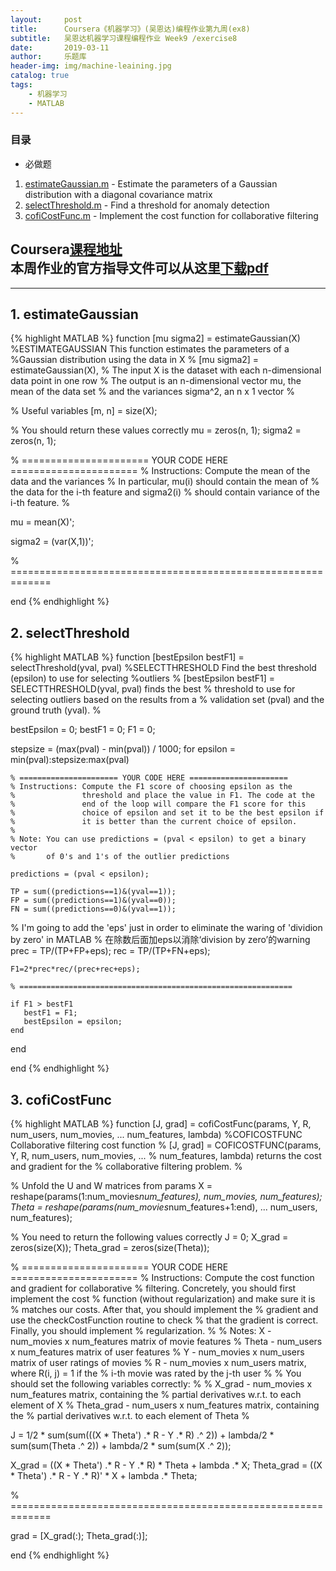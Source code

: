 ```yaml
---
layout:     post
title:      Coursera《机器学习》(吴恩达)编程作业第九周(ex8)
subtitle:   吴恩达机器学习课程编程作业 Week9 /exercise8
date:       2019-03-11
author:     乐题库
header-img: img/machine-leaining.jpg
catalog: true
tags:
    - 机器学习
    - MATLAB
---
```


### 目录
- 必做题
1. [estimateGaussian.m](#1) - Estimate the parameters of a Gaussian distribution with a diagonal covariance matrix
2. [selectThreshold.m](#2) - Find a threshold for anomaly detection
3. [cofiCostFunc.m](#3) - Implement the cost function for collaborative filtering

Coursera[课程地址](https://www.coursera.org/learn/machine-learning/)  
本周作业的官方指导文件可以从这里[**下载pdf**](/download/machine-learning-ex8.pdf)
--
---


<h2 id="1">1. estimateGaussian</h2>

{% highlight MATLAB %}
function [mu sigma2] = estimateGaussian(X)
%ESTIMATEGAUSSIAN This function estimates the parameters of a 
%Gaussian distribution using the data in X
%   [mu sigma2] = estimateGaussian(X), 
%   The input X is the dataset with each n-dimensional data point in one row
%   The output is an n-dimensional vector mu, the mean of the data set
%   and the variances sigma^2, an n x 1 vector
% 

% Useful variables
[m, n] = size(X);

% You should return these values correctly
mu = zeros(n, 1);
sigma2 = zeros(n, 1);

% ====================== YOUR CODE HERE ======================
% Instructions: Compute the mean of the data and the variances
%               In particular, mu(i) should contain the mean of
%               the data for the i-th feature and sigma2(i)
%               should contain variance of the i-th feature.
%

mu = mean(X)';

sigma2 = (var(X,1))';

% =============================================================

end
{% endhighlight %}


<h2 id="2">2. selectThreshold</h2>

{% highlight MATLAB %}
function [bestEpsilon bestF1] = selectThreshold(yval, pval)
%SELECTTHRESHOLD Find the best threshold (epsilon) to use for selecting
%outliers
%   [bestEpsilon bestF1] = SELECTTHRESHOLD(yval, pval) finds the best
%   threshold to use for selecting outliers based on the results from a
%   validation set (pval) and the ground truth (yval).
%

bestEpsilon = 0;
bestF1 = 0;
F1 = 0;

stepsize = (max(pval) - min(pval)) / 1000;
for epsilon = min(pval):stepsize:max(pval)
    
    % ====================== YOUR CODE HERE ======================
    % Instructions: Compute the F1 score of choosing epsilon as the
    %               threshold and place the value in F1. The code at the
    %               end of the loop will compare the F1 score for this
    %               choice of epsilon and set it to be the best epsilon if
    %               it is better than the current choice of epsilon.
    %               
    % Note: You can use predictions = (pval < epsilon) to get a binary vector
    %       of 0's and 1's of the outlier predictions

    predictions = (pval < epsilon);
    
    TP = sum((predictions==1)&(yval==1));
    FP = sum((predictions==1)&(yval==0));
    FN = sum((predictions==0)&(yval==1));
% I'm going to add the 'eps' just in order to eliminate the waring of 'dividion by zero' in MATLAB
% 在除数后面加eps以消除‘division by zero’的warning
    prec = TP/(TP+FP+eps);
    rec = TP/(TP+FN+eps);

    F1=2*prec*rec/(prec+rec+eps);

    % =============================================================

    if F1 > bestF1
       bestF1 = F1;
       bestEpsilon = epsilon;
    end
end

end
{% endhighlight %}

<h2 id="3">3. cofiCostFunc</h2>

{% highlight MATLAB %}
function [J, grad] = cofiCostFunc(params, Y, R, num_users, num_movies, ...
                                  num_features, lambda)
%COFICOSTFUNC Collaborative filtering cost function
%   [J, grad] = COFICOSTFUNC(params, Y, R, num_users, num_movies, ...
%   num_features, lambda) returns the cost and gradient for the
%   collaborative filtering problem.
%

% Unfold the U and W matrices from params
X = reshape(params(1:num_movies*num_features), num_movies, num_features);
Theta = reshape(params(num_movies*num_features+1:end), ...
                num_users, num_features);

            
% You need to return the following values correctly
J = 0;
X_grad = zeros(size(X));
Theta_grad = zeros(size(Theta));

% ====================== YOUR CODE HERE ======================
% Instructions: Compute the cost function and gradient for collaborative
%               filtering. Concretely, you should first implement the cost
%               function (without regularization) and make sure it is
%               matches our costs. After that, you should implement the 
%               gradient and use the checkCostFunction routine to check
%               that the gradient is correct. Finally, you should implement
%               regularization.
%
% Notes: X - num_movies  x num_features matrix of movie features
%        Theta - num_users  x num_features matrix of user features
%        Y - num_movies x num_users matrix of user ratings of movies
%        R - num_movies x num_users matrix, where R(i, j) = 1 if the 
%            i-th movie was rated by the j-th user
%
% You should set the following variables correctly:
%
%        X_grad - num_movies x num_features matrix, containing the 
%                 partial derivatives w.r.t. to each element of X
%        Theta_grad - num_users x num_features matrix, containing the 
%                     partial derivatives w.r.t. to each element of Theta
%

J = 1/2 * sum(sum(((X * Theta') .* R - Y .* R) .^ 2)) + lambda/2 * sum(sum(Theta .^ 2)) + lambda/2 * sum(sum(X .^ 2));

X_grad = ((X * Theta') .* R - Y .* R) * Theta + lambda .* X;
Theta_grad = ((X * Theta') .* R - Y .* R)' * X + lambda .* Theta;

% =============================================================

grad = [X_grad(:); Theta_grad(:)];

end
{% endhighlight %}
